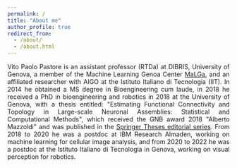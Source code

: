 ```yaml
---
permalink: /
title: "About me"
author_profile: true
redirect_from: 
  - /about/
  - /about.html
---
```

<div style="text-align: justify;">
Vito Paolo Pastore is an assistant professor (RTDa) at DIBRIS, University of Genova, a member of the Machine Learning Genoa Center <a href="https://malga.unige.it/">MaLGa</a>, and an affiliated researcher with AIGO at the Istituto Italiano di Tecnologia (IIT). In 2014 he obtained a MS degree in Bioengineering cum laude, in 2018 he received a PhD in bioengineering and robotics in 2018 at the University of Genova, with a thesis entitled: "Estimating Functional Connectivity and Topology in Large-scale Neuronal Assemblies: Statistical and Computational Methods", which received the GNB award 2018 "Alberto Mazzoldi" and was published in the <a href="https://link.springer.com/book/10.1007/978-3-030-59042-0"> Springer Theses editorial series</a>. From 2018 to 2020 he was a postdoc at IBM Research Almaden, working on machine learning for cellular image analysis, and from 2020 to 2022 he was a postdoc at the Istituto Italiano di Tecnologia in Genova, working on visual perception for robotics.
</div>

